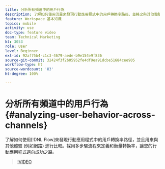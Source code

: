 ```yaml
---
title: 分析所有頻道中的用戶行為
description: 了解如何使用流量來發現行動應用程式中的用戶轉換率路徑，並將之與其他體驗 (例如網路) 進行比較。採用多步驟流程來定義和衡量轉換率，讓您的行動應用程式邁向成功之路。
feature: Workspace 基本知識
topics: mobile
activity: use
doc-type: feature video
team: Technical Marketing
kt: 3053
role: User
level: Beginner
exl-id: 92af75b4-c1c3-4679-aede-b9e154e9f836
source-git-commit: 32424f3f2b05952fe4df9ea91dcbe51684cee905
workflow-type: ht
source-wordcount: '83'
ht-degree: 100%

---
```


# 分析所有頻道中的用戶行為 {#analyzing-user-behavior-across-channels}

了解如何使用[!DNL Flow]來發現行動應用程式中的用戶轉換率路徑，並且用來與其他體驗 (例如網路) 進行比較。採用多步驟流程來定義和衡量轉換率，讓您的行動應用程式邁向成功之路。

>[!VIDEO](https://video.tv.adobe.com/v/27824/?quality=12)
